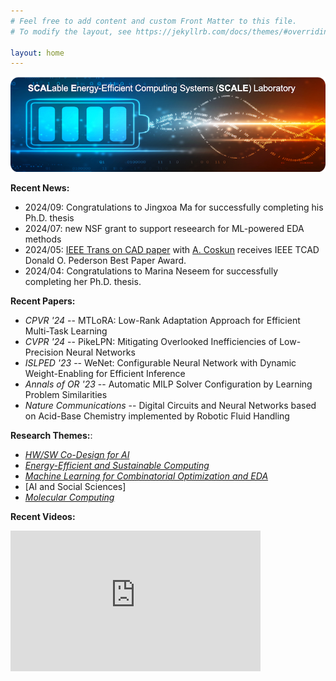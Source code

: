 ```yaml
---
# Feel free to add content and custom Front Matter to this file.
# To modify the layout, see https://jekyllrb.com/docs/themes/#overriding-theme-defaults

layout: home
---
```

![](logo.png)

**Recent News:**

*   2024/09: Congratulations to Jingxoa Ma for successfully completing his Ph.D. thesis
*   2024/07: new NSF grant to support reseearch for ML-powered EDA methods
*   2024/05: [IEEE Trans on CAD paper](https://ieeexplore.ieee.org/document/9428622) with [A. Coskun](https://www.bu.edu/eng/profile/ayse-coskun/) receives IEEE TCAD Donald O. Pederson Best Paper Award.
*   2024/04: Congratulations to Marina Neseem for successfully completing her Ph.D. thesis.

**Recent Papers:**

* _CPVR '24_ -- MTLoRA: Low-Rank Adaptation Approach for Efficient Multi-Task Learning
* _CVPR '24_ -- PikeLPN: Mitigating Overlooked Inefficiencies of Low-Precision Neural Networks
* _ISLPED '23_ -- WeNet: Configurable Neural Network with Dynamic Weight-Enabling for Efficient Inference
* _Annals of OR '23_ -- Automatic MILP Solver Configuration by Learning Problem Similarities
* _Nature Communications_ -- Digital Circuits and Neural Networks based on Acid-Base Chemistry implemented by Robotic Fluid Handling

**Research Themes:**: 

* _[HW/SW Co-Design for AI](projects.markdown)_
* _[Energy-Efficient and Sustainable Computing](projects.markdown)_
* _[Machine Learning for Combinatorial Optimization and EDA](projects.markdown)_
*  [AI and Social Sciences]
* _[Molecular Computing](projects.markdown)_


**Recent Videos:**

<iframe width="400" height="225" src="https://www.youtube.com/embed/videoseries?list=PLk3xzvxwG7ZZK2A6xth1HTzpYE9OgPpZp" title="YouTube video player" frameborder="0" allow="accelerometer; autoplay; clipboard-write; encrypted-media; gyroscope; picture-in-picture" allowfullscreen></iframe>




